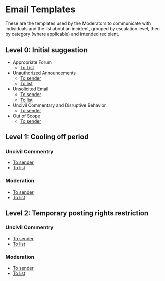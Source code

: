 # Email Templates

These are the templates used by the Moderators to communicate with individuals and the list about an incident, grouped by escalation level, then by category (where applicable) and intended recipient.

## Level 0: Initial suggestion

* Appropriate Forum
  - [To List](./forum-to-list.txt)
* Unauthorized Announcements
  - [To sender](./announcements.txt)
  - [To list](./announcements-to-list.txt)
* Unsolicited Email
  - [To sender](./unsolicited-email.txt)
  - [To list](./unsolicited-email-to-list.txt)
* Uncivil Commentary and Disruptive Behavior
  - [To sender](./first-message.txt)
* Out of Scope 
  - [To sender](./out-of-scope.txt)

## Level 1: Cooling off period
### Uncivil Commentry
* [To sender](./first-pattern-of-abuse-message.txt)
* [To list](./first-message-to-list.txt)

### Moderation
* [To sender](./first-moderation-thread-message.txt)
* [To list](./first-moderation-message-to-list.txt)

## Level 2: Temporary posting rights restriction
### Uncivil Commentry
* [To sender](./second-pattern-of-abuse-message.txt)
* [To list](./PR-message-to-list.txt)

### Moderation
* [To sender](./second-moderation-thread-message.txt)
* [To list](./PR-moderation-message-to-list.txt)
